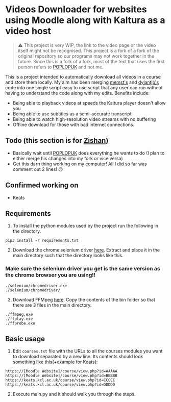 # Videos Downloader for websites using Moodle along with Kaltura as a video host

> :warning: This project is very WIP, the link to the video page or the video itself might not be recognised.
> This project is a fork of a fork of the original repository so our programs may not work together in the future.
> Since this is a fork of a fork, most of the text that uses the first person refers to [POPLOPUK](https://github.com/POPLOPUK/) and not me.

This is a project intended to automatically download all videos in a course and store them locally. My aim has been merging [memst's](https://github.com/memst/keats_downloader) and [dylantjb's](https://github.com/dylantjb/keats_downloader) code into one single script easy to use script that any user can run without having to understand the code along with my edits.
Benefits include:

- Being able to playback videos at speeds the Kaltura player doesn't allow you
- Being able to use subtitles as a semi-accurate transcript
- Being able to watch high-resolution video streams with no buffering
- Offline download for those with bad internet connections.

## Todo (this section is for [Zishan](https://github.com/Zishan-Rahman/kaltura_downloader))

- Basically wait until [POPLOPUK](https://github.com/POPLOPUK/kaltura_downloader) does everything he wants to do (I plan to either merge his changes into my fork or vice versa)
- Get this darn thing working on my computer! All I did so far was comment out 2 lines! 🙃
  
## Confirmed working on

- Keats

## Requirements

1. To install the python modules used by the project run the following in the directory.

```pip3 install -r requirements.txt```

2. Download the chrome selenium driver [here](https://sites.google.com/a/chromium.org/chromedriver/downloads). Extract and place it in the main directory such that the directory looks like this. 

### **Make sure the selenium driver you get is the same version as the chrome browser you are using!!**

```
./selenium/chromedriver.exe
./selenium/chromedriver/
```

3. Download FFMpeg [here](https://github.com/BtbN/FFmpeg-Builds/releases). Copy the contents of the bin folder so that there are 3 files in the main directory.

```
./ffmpeg.exe
./ffplay.exe
./ffprobe.exe
```

## Basic usage

1. Edit  `courses.txt` file with the URLs to all the courses modules you want to download separated by a new line. Its contents should look something like this(+example for Keats):

```
https://[Moodle Website]/course/view.php?id=AAAAA
https://[Moodle Website]/course/view.php?id=BBBBB
https://keats.kcl.ac.uk/course/view.php?id=CCCCC
https://keats.kcl.ac.uk/course/view.php?id=DDDDD
```

2. Execute main.py and it should walk you through the steps.

